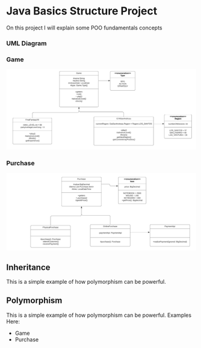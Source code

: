 # Java Basics Structure Project
On this project I will explain some POO fundamentals concepts

### UML Diagram
### Game
![Game](https://github.com/rodrigorpo/java-basics/blob/master/src/br/com/rpolnx/images/game_uml.jpeg)

### Purchase
![Purchase](https://github.com/rodrigorpo/java-basics/blob/master/src/br/com/rpolnx/images/purchase_uml_2.jpeg)

## Inheritance
This is a simple example of how polymorphism can be powerful.

## Polymorphism
This is a simple example of how polymorphism can be powerful.
Examples Here:
- Game
- Purchase